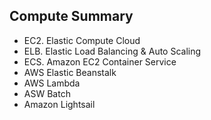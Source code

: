## Compute Summary

* EC2. Elastic Compute Cloud
* ELB. Elastic Load Balancing & Auto Scaling
* ECS. Amazon EC2 Container Service
* AWS Elastic Beanstalk
* AWS Lambda
* ASW Batch
* Amazon Lightsail

